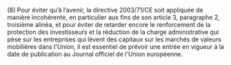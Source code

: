 (8) Pour éviter qu’à l’avenir, la directive 2003/71/CE soit appliquée de manière incohérente, en particulier aux fins de son article 3, paragraphe 2, troisième alinéa, et pour éviter de retarder encore le renforcement de la protection des investisseurs et la réduction de la charge administrative qui pèse sur les entreprises qui lèvent des capitaux sur les marchés de valeurs mobilières dans l'Union, il est essentiel de prévoir une entrée en vigueur à la date de publication au Journal officiel de l'Union européenne.